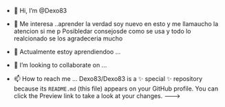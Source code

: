 - 👋 Hi, I’m @Dexo83
- 👀 Me interesa ..aprender la verdad soy nuevo en esto y me llamaucho la atencion si me  p
Posibledar consejosde como se usa y todo lo realcionado se los agradeceria mucho

- 🌱 Actualmente estoy aprendiendoo ...
- 💞️ I’m looking to collaborate on ...
- 📫 How to reach me ...
Dexo83/Dexo83 is a ✨ special ✨ repository because its `README.md` (this file) appears on your GitHub profile.
You can click the Preview link to take a look at your changes.
--->

